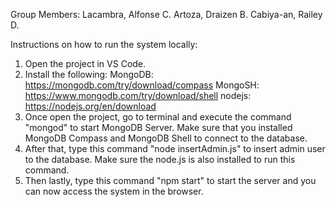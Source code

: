 Group Members:
Lacambra, Alfonse C.
Artoza, Draizen B.
Cabiya-an, Railey D.


Instructions on how to run the system locally:

1. Open the project in VS Code.
2. Install the following: MongoDB: https://mongodb.com/try/download/compass    MongoSH: https://www.mongodb.com/try/download/shell   nodejs: https://nodejs.org/en/download
3. Once open the project, go to terminal and execute the command "mongod" to start MongoDB Server. Make sure that you installed MongoDB Compass and MongoDB Shell to connect to the database.
4. After that, type this command "node insertAdmin.js" to insert admin user to the database. Make sure the node.js is also installed to run this command.
5. Then lastly, type this command "npm start" to start the server and you can now access the system in the browser.
